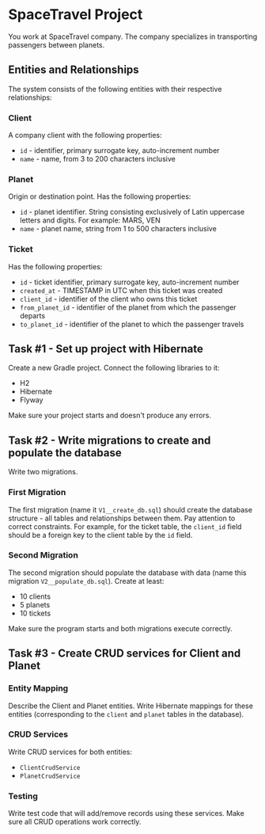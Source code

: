 # SpaceTravel Project

You work at SpaceTravel company. The company specializes in transporting passengers between planets.

## Entities and Relationships

The system consists of the following entities with their respective relationships:

### Client
A company client with the following properties:
- `id` - identifier, primary surrogate key, auto-increment number
- `name` - name, from 3 to 200 characters inclusive

### Planet
Origin or destination point. Has the following properties:
- `id` - planet identifier. String consisting exclusively of Latin uppercase letters and digits. For example: MARS, VEN
- `name` - planet name, string from 1 to 500 characters inclusive

### Ticket
Has the following properties:
- `id` - ticket identifier, primary surrogate key, auto-increment number
- `created_at` - TIMESTAMP in UTC when this ticket was created
- `client_id` - identifier of the client who owns this ticket
- `from_planet_id` - identifier of the planet from which the passenger departs
- `to_planet_id` - identifier of the planet to which the passenger travels

## Task #1 - Set up project with Hibernate

Create a new Gradle project. Connect the following libraries to it:
- H2
- Hibernate
- Flyway

Make sure your project starts and doesn't produce any errors.

## Task #2 - Write migrations to create and populate the database

Write two migrations.

### First Migration
The first migration (name it `V1__create_db.sql`) should create the database structure - all tables and relationships between them. Pay attention to correct constraints. For example, for the ticket table, the `client_id` field should be a foreign key to the client table by the `id` field.

### Second Migration
The second migration should populate the database with data (name this migration `V2__populate_db.sql`). Create at least:
- 10 clients
- 5 planets
- 10 tickets

Make sure the program starts and both migrations execute correctly.

## Task #3 - Create CRUD services for Client and Planet

### Entity Mapping
Describe the Client and Planet entities. Write Hibernate mappings for these entities (corresponding to the `client` and `planet` tables in the database).

### CRUD Services
Write CRUD services for both entities:
- `ClientCrudService`
- `PlanetCrudService`

### Testing
Write test code that will add/remove records using these services. Make sure all CRUD operations work correctly.
